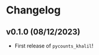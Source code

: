 # Changelog

<!--next-version-placeholder-->

## v0.1.0 (08/12/2023)

- First release of `pycounts_khalil`!
